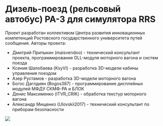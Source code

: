 # Дизель-поезд (рельсовый автобус) РА-3 для симулятора RRS

Проект разработан коллективом Центра развития инновационных компетенций Ростовского государственного университета путей сообщения.
Авторы проекта:

* Дмитрий Притыкин (maisvendoo) - технический консультант проекта, программирование DLL-модуля моторного вагона и систем поезда
* Ксения Шалобаева (KsyVI) - разработка 3D-модели кабины управления поездом
* Азер Рустамов - разработка 3D-модели моторного вагона 
* Богос Даглдиян (Bogos387) - программирование дисплейных модулей МФДУ СКМФ-РА и БЛОК
* Денис Максименко (ITVR_CRIK) - обработка текстур моторного вагона
* Александр Мищенко (Ulovskii2017) - технический консультант по приборам безопасности

![](https://habrastorage.org/webt/aq/tr/6f/aqtr6fm44rjqaf5g_uocnuea3fa.jpeg)